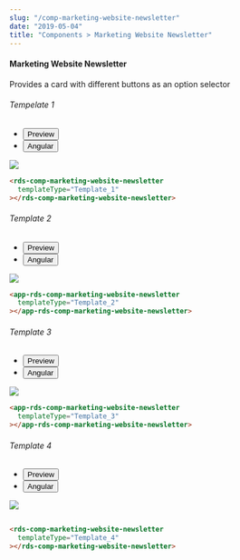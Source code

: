 ```yaml
---
slug: "/comp-marketing-website-newsletter"
date: "2019-05-04"
title: "Components > Marketing Website Newsletter"
---
```

<!-- CSS only -->
<link href="https://cdn.jsdelivr.net/npm/bootstrap@5.1.3/dist/css/bootstrap.min.css" rel="stylesheet" integrity="sha384-1BmE4kWBq78iYhFldvKuhfTAU6auU8tT94WrHftjDbrCEXSU1oBoqyl2QvZ6jIW3" crossorigin="anonymous">
<link rel="stylesheet" href="../assets/css/style-elements.css">

#### Marketing Website Newsletter

<p>Provides a card with different buttons as an option selector </p>
<section class="py-4">        
    <h6>Tempelate 1</h6>                                                                                     
    <div class="py-3">
      <div class="cust-tabs">
        <ul class="nav nav-tabs" id="myTab" role="tablist">
          <li class="nav-item" role="presentation">
            <button class="nav-link active" id="PreviewBasic-tab" data-bs-toggle="tab" data-bs-target="#PreviewBasic" type="button" role="tab" aria-controls="PreviewBasic" aria-selected="true">Preview </button>
          </li>
          <li class="nav-item" role="presentation">
            <button class="nav-link" id="AngularBasic-tab" data-bs-toggle="tab" data-bs-target="#AngularBasic" type="button" role="tab" aria-controls="AngularBasic" aria-selected="false"><i class="bi bi-code-slash" style="font-size:1.0rem"></i>Angular</button>
          </li>
        </ul>
      </div>
      <div class="tab-content card border" id="myTabContent">
        <div class="tab-pane fade show active" id="PreviewBasic" role="tabpanel" aria-labelledby="PreviewBasic-tab">
         <div class="contents p-5">
              <div class="row">
            <div class="col-md-12">
              <img src="/images/marketing-website-newsletter1.png" class="img-fluid">
            </div>
           </div>
                       
  </div>
        </div>
        <div class="tab-pane fade show" id="AngularBasic" role="tabpanel" aria-labelledby="AngularBasic-tab">
          <div class="contents bg-code">
<div class="row m-0">

```html
<rds-comp-marketing-website-newsletter
  templateType="Template_1"
></rds-comp-marketing-website-newsletter>
```
</div>
</div>
  </div>
        </div>
      </div>
    </div>
  </section>
  
<section class="py-4">                                                                                             
    <h6>Template 2</h6>
    <div class="py-3">
      <div class="cust-tabs">
        <ul class="nav nav-tabs" id="myTab2" role="tablist">
          <li class="nav-item" role="presentation">
            <button class="nav-link active" id="PreviewBasic-tab2" data-bs-toggle="tab" data-bs-target="#PreviewBasic2" type="button" role="tab" aria-controls="PreviewBasic" aria-selected="true">Preview </button>
          </li>
          <li class="nav-item" role="presentation">
            <button class="nav-link" id="AngularBasic-tab2" data-bs-toggle="tab" data-bs-target="#AngularBasic2" type="button" role="tab" aria-controls="AngularBasic" aria-selected="false"><i class="bi bi-code-slash" style="font-size:1.0rem"></i>Angular</button>
          </li>
        </ul>
      </div>
      <div class="tab-content card border" id="myTabContent2">
        <div class="tab-pane fade show active" id="PreviewBasic2" role="tabpanel" aria-labelledby="PreviewBasic-tab">
         <div class="contents p-5">
              <div class="row">
             <div class="col-md-12">
                <img src="/images/marketing-news-letter2.png" class="img-fluid w-50">
             </div>
           </div>
                       
  </div>
        </div>
        <div class="tab-pane fade show" id="AngularBasic2" role="tabpanel" aria-labelledby="AngularBasic-tab">
          <div class="contents bg-code">
<div class="row m-0">

```html
<app-rds-comp-marketing-website-newsletter
  templateType="Template_2"
></app-rds-comp-marketing-website-newsletter>
```
</div>
</div>
  </div>
        </div>
      </div>
    </div>
  </section>
                
                                                                                                                 
<section class="py-4">                                                                                             
    <h6>Template 3</h6>
    <div class="py-3">
      <div class="cust-tabs">
        <ul class="nav nav-tabs" id="myTab3" role="tablist">
          <li class="nav-item" role="presentation">
            <button class="nav-link active" id="PreviewBasic3-tab3" data-bs-toggle="tab" data-bs-target="#PreviewBasic3" type="button" role="tab" aria-controls="PreviewBasic" aria-selected="true">Preview </button>
          </li>
          <li class="nav-item" role="presentation">
            <button class="nav-link" id="AngularBasic3-tab3" data-bs-toggle="tab" data-bs-target="#AngularBasic3" type="button" role="tab" aria-controls="AngularBasic" aria-selected="false"><i class="bi bi-code-slash" style="font-size:1.0rem"></i>Angular</button>
          </li>
        </ul>
      </div>
      <div class="tab-content card border" id="myTabContent3">
        <div class="tab-pane fade show active" id="PreviewBasic3" role="tabpanel" aria-labelledby="PreviewBasic3-tab">
         <div class="contents  p-5">
              <div class="row">
             <div class="col-md-12">
               <img src="/images/marketing-news-letter3.png" class="img-fluid w-50">
             </div>  
           </div>
                       
  </div>
        </div>
        <div class="tab-pane fade show" id="AngularBasic3" role="tabpanel" aria-labelledby="AngularBasic3-tab">
          <div class="contents bg-code">
<div class="row m-0">

```html
<app-rds-comp-marketing-website-newsletter
  templateType="Template_3"
></app-rds-comp-marketing-website-newsletter>
```
</div>
</div>
  </div>
        </div>
      </div>
    </div>
  </section>


<section class="py-4">                                                                                             
    <h6>Template 4</h6>
    <div class="py-3">
      <div class="cust-tabs">
        <ul class="nav nav-tabs" id="myTab3" role="tablist">
          <li class="nav-item" role="presentation">
            <button class="nav-link active" id="PreviewBasic4-tab4" data-bs-toggle="tab" data-bs-target="#PreviewBasic4" type="button" role="tab" aria-controls="PreviewBasic" aria-selected="true">Preview </button>
          </li>
          <li class="nav-item" role="presentation">
            <button class="nav-link" id="AngularBasic4-tab4" data-bs-toggle="tab" data-bs-target="#AngularBasic4" type="button" role="tab" aria-controls="AngularBasic" aria-selected="false"><i class="bi bi-code-slash" style="font-size:1.0rem"></i>Angular</button>
          </li>
        </ul>
      </div>
      <div class="tab-content card border" id="myTabContent4">
        <div class="tab-pane fade show active" id="PreviewBasic4" role="tabpanel" aria-labelledby="PreviewBasic4-tab">
         <div class="contents  p-5">
              <div class="row">
             <div class="col-md-12">
               <img src="/images/marketing-news-letter4.png" class="img-fluid w-50">
             </div>  
           </div>
                       
  </div>
        </div>
        <div class="tab-pane fade show" id="AngularBasic4" role="tabpanel" aria-labelledby="AngularBasic4-tab">
          <div class="contents bg-code">
<div class="row m-0">

```html

<rds-comp-marketing-website-newsletter
  templateType="Template_4"
></rds-comp-marketing-website-newsletter>
```
</div>
</div>
  </div>
        </div>
      </div>
    </div>
  </section>

  